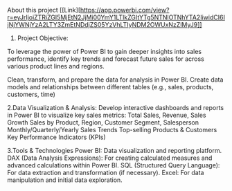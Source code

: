 About this project
[[Link][https://app.powerbi.com/view?r=eyJrIjoiZTRiZGI5MjEtN2JjMi00YmY1LTlkZGItYTg5NTNlOTNhYTA2IiwidCI6IjNjYWNjYzA2LTY3ZmEtNDdjZS05YzVhLTIyNDM2OWUxNzZlMyJ9]]
  1. Project Objective:

To leverage the power of Power BI to gain deeper insights into sales performance, identify key trends and forecast future sales for  across various product lines and regions.

Clean, transform, and prepare the data for analysis in Power BI.
Create data models and relationships between different tables (e.g., sales, products, customers, time)

  2.Data Visualization & Analysis:
Develop interactive dashboards and reports in Power BI to visualize key sales metrics:
Total Sales, Revenue, Sales Growth
Sales by Product, Region, Customer Segment, Salesperson
Monthly/Quarterly/Yearly Sales Trends
Top-selling Products & Customers
Key Performance Indicators (KPIs)

  3.Tools & Technologies
Power BI: Data visualization and reporting platform.
DAX (Data Analysis Expressions): For creating calculated measures and advanced calculations within Power BI.
SQL (Structured Query Language): For data extraction and transformation (if necessary).
Excel: For data manipulation and initial data exploration.
